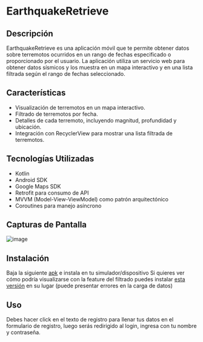 # EarthquakeRetrieve

## Descripción
EarthquakeRetrieve es una aplicación móvil que te permite obtener datos sobre terremotos ocurridos en un rango de fechas especificado o proporcionado por el usuario. La aplicación utiliza un servicio web para obtener datos sísmicos y los muestra en un mapa interactivo y en una lista filtrada según el rango de fechas seleccionado.

## Características
- Visualización de terremotos en un mapa interactivo.
- Filtrado de terremotos por fecha.
- Detalles de cada terremoto, incluyendo magnitud, profundidad y ubicación.
- Integración con RecyclerView para mostrar una lista filtrada de terremotos.

## Tecnologías Utilizadas
- Kotlin
- Android SDK
- Google Maps SDK
- Retrofit para consumo de API
- MVVM (Model-View-ViewModel) como patrón arquitectónico
- Coroutines para manejo asíncrono

## Capturas de Pantalla
![image](https://github.com/OelNooc/earthquakes_retriever/assets/91097475/597580ac-cfd8-4330-89e6-48c312680e2d)


## Instalación
Baja la siguiente [apk](https://drive.google.com/file/d/1K7oSeiKv9MO7OHUJPJtBihG5-SDy8gLs/view?usp=sharing) e instala en tu simulador/dispositivo 
Si quieres ver cómo podría visualizarse con la feature del filtrado puedes instalar [esta versión](https://drive.google.com/file/d/1217PHBrrBijutqfnZY9BK9p1U45FVBeh/view?usp=sharing) en su lugar (puede presentar errores en la carga de datos)

## Uso
Debes hacer click en el texto de registro para llenar tus datos en el formulario de registro, luego serás redirigido al login, ingresa con tu nombre y contraseña.
